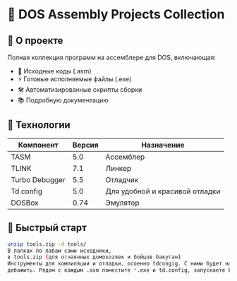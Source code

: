 # 🚀 DOS Assembly Projects Collection

## 📌 О проекте
Полная коллекция программ на ассемблере для DOS, включающая:
- 🔧 Исходные коды (.asm)
- ⚡ Готовые исполняемые файлы (.exe)
- 🛠 Автоматизированные скрипты сборки
- 📚 Подробную документацию

## 🧰 Технологии
| Компонент | Версия | Назначение |
|-----------|--------|------------|
| TASM      | 5.0    | Ассемблер  |
| TLINK     | 7.1    | Линкер     |
| Turbo Debugger | 5.5 | Отладчик   |
| Td config | 5.0    | Для удобной и красивой отладки|
| DOSBox    | 0.74   | Эмулятор   |

## 🎯 Быстрый старт
```bash
unzip tools.zip -d tools/
В папках по лабам сами исходники, 
в tools.zip (для отчаянных домохозяек и бойцов бакуган)
Инструменты для компиляции и отладки, осоенно tdcongig. С ними будет намного проще
дебажить. Рядом с каждым .asm поместите *.exe и td.config, запускаете build Name_of_program без расширения. Готово.